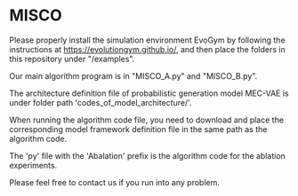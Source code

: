 # MISCO

Please properly install the simulation environment EvoGym by following the instructions at https://evolutiongym.github.io/, and then place the folders in this repository under "/examples".  

Our main algorithm program is in "MISCO_A.py" and "MISCO_B.py".

The architecture definition file of probabilistic generation model MEC-VAE is under folder path 'codes_of_model_architecture/'. 

When running the algorithm code file, you need to download and place the corresponding model framework definition file in the same path as the algorithm code.

The 'py' file with the 'Abalation' prefix is the algorithm code for the ablation experiments.

Please feel free to contact us if you run into any problem. 

